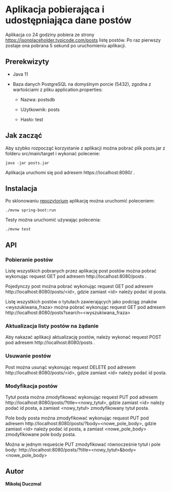 # Aplikacja pobierająca i udostępniająca dane postów

Aplikacja co 24 godziny pobiera ze strony https://jsonplaceholder.typicode.com/posts listę postów.
Po raz pierwszy zostaje ona pobrana 5 sekund po uruchomieniu aplikacji.

## Prerekwizyty

* Java 11

* Baza danych PostgreSQL na domyślnym porcie (5432), zgodna z wartościami z pliku application.properties:

    * Nazwa: postsdb

    * Użytkownik: posts

    * Hasło: test


## Jak zacząć

Aby szybko rozpocząć korzystanie z aplikacji można pobrać plik posts.jar z folderu src/main/target i wykonać polecenie:

```
java -jar posts.jar
```

Aplikacja uruchomi się pod adresem https://localhost:8080/ .

## Instalacja

Po sklonowaniu [repozytorium](https://github.com/mduczmal/posts) aplikację można uruchomić poleceniem:
```
./mvnw spring-boot:run
```
Testy można uruchomić używając polecenia:
```
./mvnw test
```


## API

### Pobieranie postów
Listę wszystkich pobranych przez aplikację post postów można pobrać wykonując request GET pod adresem http://localhost:8080/posts .

Pojedynczy post można pobrać wykonując request GET pod adresem http://localhost:8080/posts/\<id\>, gdzie zamiast \<id\> należy podać id posta.

Listę wszystkich postów o tytułach zawierających jako podciąg znaków <wyszukiwana_fraza> można pobrać wykonując request GET pod adresem
http://localhost:8080/posts?search=<wyszukiwana_fraza>

### Aktualizacja listy postów na żądanie
Aby nakazać aplikacji aktualizację postów, należy wykonać request POST pod adresem http://localhost:8080/posts .

### Usuwanie postów
Post można usunąć wykonując request DELETE pod adresem http://localhost:8080/posts/\<id\>, gdzie zamiast \<id\> należy podać id posta.

### Modyfikacja postów
Tytuł posta można zmodyfikować wykonując request PUT pod adresem http://localhost:8080/posts/<id>?title=<nowy_tytuł>, 
gdzie zamiast \<id\> należy podać id posta, a zamiast <nowy_tytuł> zmodyfikowany tytuł posta.

Pole body posta można zmodyfikować wykonując request PUT pod adresem http://localhost:8080/posts/<id>?body=<nowe_pole_body>, 
gdzie zamiast \<id\> należy podać id posta, a zamiast <nowe_pole_body> zmodyfikowane pole body posta.

Można w jednym requeście PUT zmodyfikować równocześnie tytuł i pole body:
http://localhost:8080/posts/<id>?title=<nowy_tytuł>&body=<nowe_pole_body>

## Autor

**Mikołaj Duczmal**

